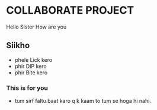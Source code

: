 # COLLABORATE PROJECT


Hello Sister How are you


## Siikho

* phele Lick kero
* phir DIP kero
* phir Bite kero

### This is for you

* tum sirf faltu baat karo q k kaam to tum  se hoga hi nahi.
